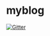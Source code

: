 # myblog

[![Gitter](https://badges.gitter.im/SE-Sun/myBlog.svg)](https://gitter.im/SE-Sun/myBlog?utm_source=badge&utm_medium=badge&utm_campaign=pr-badge&utm_content=badge)